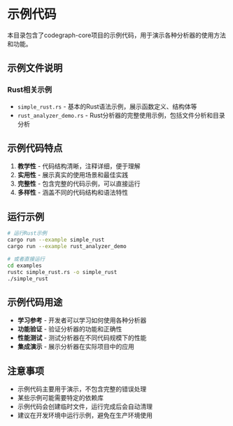 # 示例代码

本目录包含了codegraph-core项目的示例代码，用于演示各种分析器的使用方法和功能。

## 示例文件说明

### Rust相关示例
- `simple_rust.rs` - 基本的Rust语法示例，展示函数定义、结构体等
- `rust_analyzer_demo.rs` - Rust分析器的完整使用示例，包括文件分析和目录分析

## 示例代码特点

1. **教学性** - 代码结构清晰，注释详细，便于理解
2. **实用性** - 展示真实的使用场景和最佳实践
3. **完整性** - 包含完整的代码示例，可以直接运行
4. **多样性** - 涵盖不同的代码结构和语法特性

## 运行示例

```bash
# 运行Rust示例
cargo run --example simple_rust
cargo run --example rust_analyzer_demo

# 或者直接运行
cd examples
rustc simple_rust.rs -o simple_rust
./simple_rust
```

## 示例代码用途

- **学习参考** - 开发者可以学习如何使用各种分析器
- **功能验证** - 验证分析器的功能和正确性
- **性能测试** - 测试分析器在不同代码规模下的性能
- **集成演示** - 展示分析器在实际项目中的应用

## 注意事项

- 示例代码主要用于演示，不包含完整的错误处理
- 某些示例可能需要特定的依赖库
- 示例代码会创建临时文件，运行完成后会自动清理
- 建议在开发环境中运行示例，避免在生产环境使用 